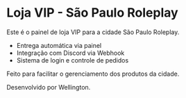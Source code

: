 # Loja VIP - São Paulo Roleplay

Este é o painel de loja VIP para a cidade São Paulo Roleplay.

- Entrega automática via painel
- Integração com Discord via Webhook
- Sistema de login e controle de pedidos

Feito para facilitar o gerenciamento dos produtos da cidade.

Desenvolvido por Wellington.
